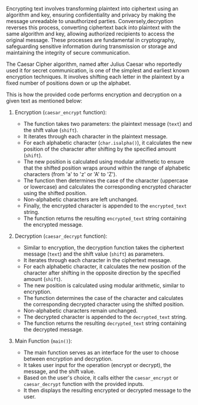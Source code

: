 Encrypting text involves transforming plaintext into ciphertext using an algorithm and key, ensuring confidentiality and privacy by making the message unreadable to unauthorized parties. Conversely,decryption 
reverses this process, converting ciphertext back into plaintext with the same algorithm and key, allowing authorized recipients to access the original message. These processes are fundamental in cryptography, 
safeguarding sensitive information during transmission or storage and maintaining the integrity of secure communication.

The Caesar Cipher algorithm, named after Julius Caesar who reportedly used it for secret communication, is one of the simplest and earliest known encryption techniques. It involves shifting each letter in 
the plaintext by a fixed number of positions down or up the alphabet. 

This is how the provided code performs encryption and decryption on a given text as mentioned below:

1. Encryption (`caesar_encrypt` function):
   - The function takes two parameters: the plaintext message (`text`) and the shift value (`shift`).
   - It iterates through each character in the plaintext message.
   - For each alphabetic character (`char.isalpha()`), it calculates the new position of the character after shifting by the specified amount (`shift`).
   - The new position is calculated using modular arithmetic to ensure that the shifted position wraps around within the range of alphabetic characters (from 'a' to 'z' or 'A' to 'Z').
   - The function then determines the case of the character (uppercase or lowercase) and calculates the corresponding encrypted character using the shifted position.
   - Non-alphabetic characters are left unchanged.
   - Finally, the encrypted character is appended to the `encrypted_text` string.
   - The function returns the resulting `encrypted_text` string containing the encrypted message.

2. Decryption (`caesar_decrypt` function):
   - Similar to encryption, the decryption function takes the ciphertext message (`text`) and the shift value (`shift`) as parameters.
   - It iterates through each character in the ciphertext message.
   - For each alphabetic character, it calculates the new position of the character after shifting in the opposite direction by the specified amount (`shift`).
   - The new position is calculated using modular arithmetic, similar to encryption.
   - The function determines the case of the character and calculates the corresponding decrypted character using the shifted position.
   - Non-alphabetic characters remain unchanged.
   - The decrypted character is appended to the `decrypted_text` string.
   - The function returns the resulting `decrypted_text` string containing the decrypted message.

3. Main Function (`main()`):
   - The main function serves as an interface for the user to choose between encryption and decryption.
   - It takes user input for the operation (encrypt or decrypt), the message, and the shift value.
   - Based on the user's choice, it calls either the `caesar_encrypt` or `caesar_decrypt` function with the provided inputs.
   - It then displays the resulting encrypted or decrypted message to the user.
  
     
